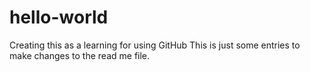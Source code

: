 # hello-world
Creating this as a learning for using GitHub
This is just some entries to make changes to the read me file.
